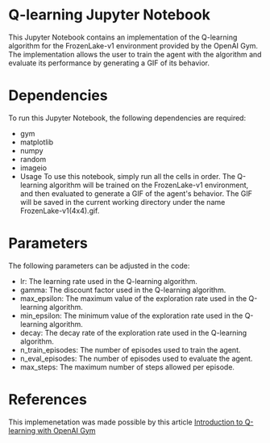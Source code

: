 # Q-learning Jupyter Notebook
This Jupyter Notebook contains an implementation of the Q-learning algorithm for the FrozenLake-v1 environment provided by the OpenAI Gym. The implementation allows the user to train the agent with the algorithm and evaluate its performance by generating a GIF of its behavior.

# Dependencies
To run this Jupyter Notebook, the following dependencies are required:

- gym
- matplotlib
- numpy
- random
- imageio
- Usage
To use this notebook, simply run all the cells in order. The Q-learning algorithm will be trained on the FrozenLake-v1 environment, and then evaluated to generate a GIF of the agent's behavior. The GIF will be saved in the current working directory under the name FrozenLake-v1(4x4).gif.

# Parameters
The following parameters can be adjusted in the code:

- lr: The learning rate used in the Q-learning algorithm.
- gamma: The discount factor used in the Q-learning algorithm.
- max_epsilon: The maximum value of the exploration rate used in the Q-learning algorithm.
- min_epsilon: The minimum value of the exploration rate used in the Q-learning algorithm.
- decay: The decay rate of the exploration rate used in the Q-learning algorithm.
- n_train_episodes: The number of episodes used to train the agent.
- n_eval_episodes: The number of episodes used to evaluate the agent.
- max_steps: The maximum number of steps allowed per episode.

# References 
This implemenetation was made possible by this article [Introduction to Q-learning with OpenAI Gym](https://medium.com/swlh/introduction-to-q-learning-with-openai-gym-2d794da10f3d)
